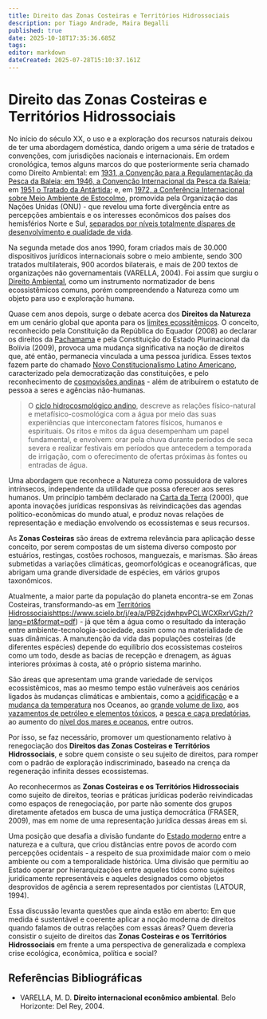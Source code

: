 ```yaml
---
title: Direito das Zonas Costeiras e Territórios Hidrossociais
description: por Tiago Andrade, Maira Begalli
published: true
date: 2025-10-18T17:35:36.685Z
tags: 
editor: markdown
dateCreated: 2025-07-28T15:10:37.161Z
---
```


# Direito das Zonas Costeiras e Territórios Hidrossociais

No início do século XX, o uso e a exploração dos recursos naturais deixou de ter uma abordagem doméstica, dando origem a uma série de tratados e convenções, com jurisdições nacionais e internacionais. Em ordem cronológica, temos alguns marcos do que posteriormente seria chamado como Direito Ambiental: em [1931, a Convenção para a Regulamentação da Pesca da Baleia; em 1946, a Convenção Internacional da Pesca da Baleia](https://ojs.upf.br/index.php/rhdt/article/view/13440); em [1951 o Tratado da Antártida](https://www.ats.aq/e/antarctictreaty.html); e, em [1972, a Conferência Internacional sobre Meio Ambiente de Estocolmo](https://www.un.org/en/conferences/environment/stockholm1972), promovida pela Organização das Nações Unidas (ONU) - que revelou uma forte divergência entre as percepções ambientais e os interesses econômicos dos países dos hemisférios Norte e Sul, [separados por níveis totalmente díspares de desenvolvimento e qualidade de vida](https://www.unep.org/pt-br/noticias-e-reportagens/reportagem/o-que-voce-precisa-saber-sobre-estocolmo50). 

Na segunda metade dos anos 1990, foram criados mais de 30.000 dispositivos jurídicos internacionais sobre o meio ambiente, sendo 300 tratados multilaterais, 900 acordos bilaterais, e mais de 200 textos de organizações não governamentais (VARELLA, 2004). Foi assim que surgiu o [Direito Ambiental](https://www.youtube.com/watch?v=sOthPDyUy-w), como um instrumento normatizador de bens ecossistêmicos comuns, porém compreendendo a Natureza como um objeto para uso e exploração humana.

Quase cem anos depois, surge o debate acerca dos **Direitos da Natureza** em um cenário global que aponta para os [limites ecossitêmicos](https://www.stockholmresilience.org/research/planetary-boundaries.html). O conceito, reconhecido pela Constituição da República do Equador (2008) ao  declarar os direitos da [Pachamama](https://www.jusbrasil.com.br/artigos/a-natureza-como-sujeito-de-direitos/1663473408) e pela Constituição do Estado Plurinacional da Bolívia (2009), provoca uma mudança significativa na noção de direitos que, até então, permanecia vinculada a uma pessoa jurídica. Esses textos fazem parte do chamado [Novo Constitucionalismo Latino Americano](https://doi.org/10.12957/dep.2017.23083), caracterizado pela democratização das constituições, e pelo reconhecimento de [cosmovisões andinas](https://www.scielo.br/j/bioet/a/3NRjkqKfwDpN66LwzntJBZd/?format=pdf&lang=pt) - além de atribuirem o estatuto de pessoa a seres e agências não-humanas.

> O [ciclo hidrocosmológico andino](https://revistas.ufpr.br/made/article/view/83893), descreve as relações físico-natural e metafísico-cosmológica com a água por meio das suas experiências que interconectam fatores físicos, humanos e espirituais. Os ritos e mitos da água desempenham um papel fundamental, e envolvem: orar pela chuva durante períodos de seca severa e realizar festivais em períodos que antecedem a temporada de irrigação, com o oferecimento de ofertas próximas às fontes ou entradas de água.

Uma abordagem que reconhece a Natureza como possuidora de valores intrínsecos, independente da utilidade que possa oferecer aos seres humanos. Um princípio também declarado na [Carta da Terra](https://antigo.mma.gov.br/educacao-ambiental/pol%C3%ADtica-nacional-de-educa%C3%A7%C3%A3o-ambiental/documentos-referenciais/item/8071-carta-da-terra.html) (2000), que aponta inovações jurídicas responsivas às reivindicações das agendas político-econômicas do mundo atual, e produz novas relações de representação e mediação envolvendo os ecossistemas e seus recursos. 

As **Zonas Costeiras** são áreas de extrema relevância para aplicação desse conceito, por serem compostas de um sistema diverso composto por estuários, restingas, costões rochosos, manguezais, e marismas. São áreas submetidas a variações climáticas, geomorfológicas e oceanográficas, que abrigam uma grande diversidade de espécies, em vários grupos taxonômicos.

Atualmente, a maior parte da população do planeta encontra-se em Zonas Costeiras, transformando-as em [Territórios Hidrossociais](/projetos/maedagua/direitoszonascosteiras)https://www.scielo.br/j/ea/a/PBZcjdwhpvPCLWCXRxrVGzh/?lang=pt&format=pdf) - já que têm a água como o resultado da interação entre ambiente-tecnologia-sociedade, assim como na materialidade de suas dinâmicas. A manutenção da vida das populações costeiras (de diferentes espécies) depende do equilíbrio dos ecossistemas costeiros como um todo, desde as bacias de recepção e drenagem, as águas interiores próximas à costa, até o próprio sistema marinho. 

São áreas que apresentam uma grande variedade de serviços ecossistêmicos, mas ao mesmo tempo estão vulneráveis aos cenários ligados às mudanças climáticas e ambientais, como a [acidificação](https://www.noaa.gov/education/resource-collections/ocean-coasts/ocean-acidification) e a [mudança da temperatura](https://www.gov.br/mcti/pt-br/acompanhe-o-mcti/noticias/2024/06/consequencia-do-aquecimento-global-oceano-esta-2018febril2019) nos Oceanos, ao [grande volume de lixo](https://www.nature.com/articles/s43247-025-02445-4?fromPaywallRec=false), aos [vazamentos de petróleo e elementos tóxicos](https://www.noaa.gov/education/resource-collections/ocean-coasts/oil-spills), a [pesca e caça predatórias](https://www.msc.org/pt/o-nosso-trabalho/oceanos-em-risco/sobrepesca-pesca-ilegal-e-pesca-destrutiva), ao aumento do [nível dos mares e oceanos](https://sealevel.nasa.gov/), entre outros. 

Por isso, se faz necessário, promover um questionamento relativo à renegociação dos **Direitos das Zonas Costeiras e Territórios Hidrossociais**, e sobre quem consiste o seu sujeito de direitos, para romper com o padrão de exploração indiscriminado, baseado na crença da regeneração infinita desses ecossistemas.

Ao reconhecermos as **Zonas Costeiras e os Territórios Hidrossociais** como sujeito de direitos, teorias e práticas jurídicas poderão reivindicadas como espaços de renegociação, por parte não somente dos grupos diretamente afetados em busca de uma justiça democrática (FRASER, 2009), mas em nome de uma representação jurídica dessas áreas em si.  

Uma posição que desafia a divisão fundante do [Estado moderno](https://www.ige.unicamp.br/lehg/o-nascimento-do-estado-moderno/) entre a natureza e a cultura, que criou distâncias entre povos de acordo com percepções ocidentais  - a respeito de sua proximidade maior com o meio ambiente ou com a temporalidade histórica. Uma divisão que permitiu ao Estado operar por hierarquizações entre aqueles tidos como sujeitos juridicamente representáveis e aqueles designados como objetos desprovidos de agência a serem representados por cientistas (LATOUR, 1994).

Essa discussão levanta questões que ainda estão em aberto: Em que medida é sustentável e coerente aplicar a noção moderna de direitos quando falamos de outras relações com essas áreas? Quem deveria consistir o sujeito de direitos das **Zonas Costeiras e os Territórios Hidrossociais** em frente a uma perspectiva de generalizada e complexa crise ecológica, econômica, política e social?


## Referências Bibliográficas

- VARELLA, M. D. **Direito internacional econômico ambiental**. Belo Horizonte: Del Rey, 2004.
